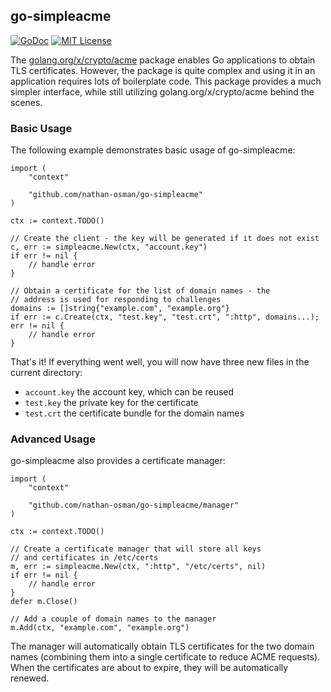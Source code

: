 ## go-simpleacme

[![GoDoc](https://godoc.org/github.com/nathan-osman/go-simpleacme?status.svg)](https://godoc.org/github.com/nathan-osman/go-simpleacme)
[![MIT License](http://img.shields.io/badge/license-MIT-9370d8.svg?style=flat)](http://opensource.org/licenses/MIT)

The [golang.org/x/crypto/acme](https://godoc.org/golang.org/x/crypto/acme) package enables Go applications to obtain TLS certificates. However, the package is quite complex and using it in an application requires lots of boilerplate code. This package provides a much simpler interface, while still utilizing golang.org/x/crypto/acme behind the scenes.

### Basic Usage

The following example demonstrates basic usage of go-simpleacme:

    import (
        "context"

        "github.com/nathan-osman/go-simpleacme"
    )

    ctx := context.TODO()

    // Create the client - the key will be generated if it does not exist
    c, err := simpleacme.New(ctx, "account.key")
    if err != nil {
        // handle error
    }

    // Obtain a certificate for the list of domain names - the
    // address is used for responding to challenges
    domains := []string{"example.com", "example.org"}
    if err := c.Create(ctx, "test.key", "test.crt", ":http", domains...); err != nil {
        // handle error
    }

That's it! If everything went well, you will now have three new files in the current directory:

- `account.key` the account key, which can be reused
- `test.key` the private key for the certificate
- `test.crt` the certificate bundle for the domain names

### Advanced Usage

go-simpleacme also provides a certificate manager:

    import (
        "context"

        "github.com/nathan-osman/go-simpleacme/manager"
    )

    ctx := context.TODO()

    // Create a certificate manager that will store all keys
    // and certificates in /etc/certs
    m, err := simpleacme.New(ctx, ":http", "/etc/certs", nil)
    if err != nil {
        // handle error
    }
    defer m.Close()

    // Add a couple of domain names to the manager
    m.Add(ctx, "example.com", "example.org")

The manager will automatically obtain TLS certificates for the two domain names (combining them into a single certificate to reduce ACME requests). When the certificates are about to expire, they will be automatically renewed.
